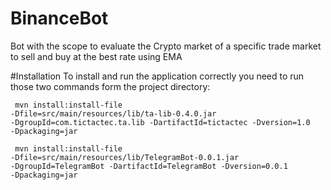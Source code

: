 # BinanceBot
Bot with the scope to evaluate the Crypto market of a specific trade market to sell and buy at the best rate using EMA


#Installation 
To install and run the application correctly you need to run those two commands form the project directory:

<code> mvn install:install-file -Dfile=src/main/resources/lib/ta-lib-0.4.0.jar -DgroupId=com.tictactec.ta.lib -DartifactId=tictactec -Dversion=1.0 -Dpackaging=jar</code>

<code> mvn install:install-file -Dfile=src/main/resources/lib/TelegramBot-0.0.1.jar -DgroupId=TelegramBot -DartifactId=TelegramBot -Dversion=0.0.1 -Dpackaging=jar</code>

